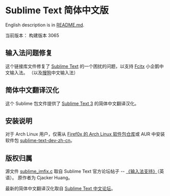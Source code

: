 Sublime Text 简体中文版
==================

English description is in [README.md][1].

当前版本： 构建版本 3065

输入法问题修复
----------
这个链接库文件修复了 [Sublime Text][2] 的一个困扰的问题，以支持 [Fcitx][3] 小企鹅中文输入法。
（以及[搜狗][4]中文输入法）

简体中文翻译汉化
----------
这个 Sublime 包文件提供了 [Sublime Text 3][5] 的简体中文翻译汉化。

安装说明
----------
对于 Arch Linux 用户，仅需从 [Firef0x 的 Arch Linux 软件包仓库][7]或 AUR 中安装软件包
[sublime-text-dev-zh-cn][6]。


版权归属
----------
源文件 [sublime_imfix.c][8] 取自 Sublime Text 官方论坛帖子 -- [《输入法支持》][9]（英语）。
原作者为 Cjacker Huang。

最新的简体中文翻译汉化取自 [Sublime Text 中文论坛][10]。

[1]: https://github.com/Firef0x/SublimeText-zh-CN/blob/master/README.md
[2]: http://www.sublimetext.com
[3]: http://fcitx-im.org
[4]: http://pinyin.sogou.com/linux/
[5]: http://www.sublimetext.com/3
[6]: https://aur.archlinux.org/packages/sublime-text-dev-zh-cn
[7]: http://firef0x.github.io/archrepo.html
[8]: https://github.com/Firef0x/SublimeText-zh-CN/blob/master/src/fix/imfix/sublime_imfix.c
[9]: http://www.sublimetext.com/forum/viewtopic.php?f=3&t=7006&start=10#p41343
[10]: http://sublimetext.iaixue.com

